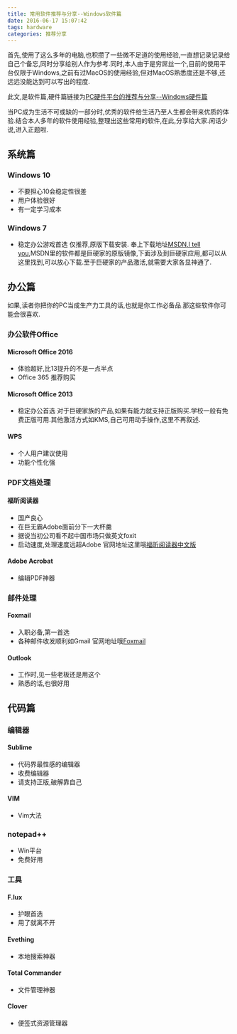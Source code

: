 ```yaml
---
title: 常用软件推荐与分享--Windows软件篇
date: 2016-06-17 15:07:42
tags: hardware
categories: 推荐分享
---
```


首先,使用了这么多年的电脑,也积攒了一些微不足道的使用经验,一直想记录记录给自己个备忘,同时分享给别人作为参考.同时,本人由于是穷屌丝一个,目前的使用平台仅限于Windows,之前有过MacOS的使用经验,但对MacOS熟悉度还是不够,还远远没能达到可以写出的程度.

此文,是软件篇,硬件篇链接为[PC硬件平台的推荐与分享--Windows硬件篇](http://www.xixici.com/2016/05/30/hardware-windows/)

当PC成为生活不可或缺的一部分时,优秀的软件给生活乃至人生都会带来优质的体验.结合本人多年的软件使用经验,整理出这些常用的软件,在此,分享给大家.闲话少说,进入正题啦.

## 系统篇

### Windows 10
- 不要担心10会稳定性很差
- 用户体验很好
- 有一定学习成本
<!--more-->

### Windows 7
- 稳定办公游戏首选
仅推荐,原版下载安装.
奉上下载地址[MSDN,I tell you](http://msdn.itellyou.cn/),MSDN里的软件都是巨硬家的原版镜像,下面涉及到巨硬家应用,都可以从这里找到,可以放心下载.至于巨硬家的产品激活,就需要大家各显神通了.

## 办公篇
如果,读者你把你的PC当成生产力工具的话,也就是你工作必备品.那这些软件你可能会很喜欢.

### 办公软件Office

#### Microsoft Office 2016
- 体验超好,比13提升的不是一点半点
- Office 365 推荐购买

#### Microsoft Office 2013
- 稳定办公首选
对于巨硬家族的产品,如果有能力就支持正版购买.学校一般有免费正版可用.其他激活方式如KMS,自己可用动手操作,这里不再叙述.

#### WPS
- 个人用户建议使用
- 功能个性化强

### PDF文档处理

#### 福昕阅读器
- 国产良心
- 在巨无霸Adobe面前分下一大杯羹
- 据说当初公司看不起中国市场只做英文foxit
- 启动速度,处理速度远超Adobe
官网地址这里哦[福昕阅读器中文版](http://www.foxitsoftware.cn/)

#### Adobe Acrobat
- 编辑PDF神器

### 邮件处理

#### Foxmail
- 入职必备,第一首选
- 各种邮件收发顺利如Gmail
官网地址哦[Foxmail](http://foxmail.com.cn/)

#### Outlook
- 工作时,见一些老板还是用这个
- 熟悉的话,也很好用

## 代码篇

### 编辑器

#### Sublime
- 代码界最性感的编辑器
- 收费编辑器
- 请支持正版,破解靠自己

#### VIM
- Vim大法

### notepad++
- Win平台
- 免费好用

### 工具

#### F.lux
- 护眼首选
- 用了就离不开

#### Evething
- 本地搜索神器

#### Total Commander
- 文件管理神器

#### Clover
- 便签式资源管理器

